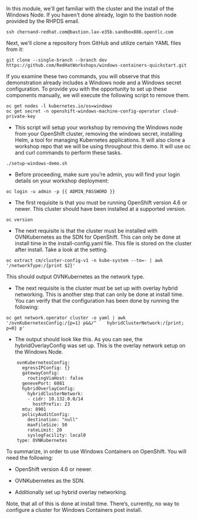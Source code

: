 In this module, we'll get familiar with the cluster and the install of the Windows Node. If you haven't done already, login to the bastion node provided by the RHPDS email.

```shell
ssh chernand-redhat.com@bastion.lax-e35b.sandbox886.opentlc.com
```

Next, we'll clone a repository from GitHub and utilize certain YAML files from it:

```shell
git clone --single-branch --branch dev https://github.com/RedHatWorkshops/windows-containers-quickstart.git
```

If you examine these two commands, you will observe that this demonstration already includes a Windows node and a Windows secret configuration. To provide you with the opportunity to set up these components manually, we will execute the following script to remove them.

```shell
oc get nodes -l kubernetes.io/os=windows
oc get secret -n openshift-windows-machine-config-operator cloud-private-key
```

* This script will setup your workshop by removing the Windows node from your OpenShift cluster, removing the windows secret, installing Helm, a tool for managing Kubernetes applications. It will also clone a workshop repo that we will be using throughout this demo. It will use oc and curl commands to perform these tasks. 

```shell
./setup-windows-demo.sh
```

* Before proceeding, make sure you’re admin, you will find your login details on your workshop deployment:

```shell
oc login -u admin -p {{ ADMIN_PASSWORD }}
```

* The first requisite is that you must be running OpenShift version 4.6 or newer. This cluster should have been installed at a supported version.

```shell
oc version
```

* The next requisite is that the cluster must be installed with OVNKubernetes as the SDN for OpenShift. This can only be done at install time in the install-config.yaml file. This file is stored on the cluster after install. Take a look at the setting.

```shell
oc extract cm/cluster-config-v1 -n kube-system --to=- | awk '/networkType:/{print $2}'
```

This should output OVNKubernetes as the network type.

* The next requisite is the cluster must be set up with overlay hybrid networking. This is another step that can only be done at install time. You can verify that the configuration has been done by running the following:

```shell
oc get network.operator cluster -o yaml | awk '/ovnKubernetesConfig:/{p=1} p&&/^    hybridClusterNetwork:/{print; p=0} p'
```

* The output should look like this. As you can see, the hybridOverlayConfig was set up. This is the overlay network setup on the Windows Node.

```shell
    ovnKubernetesConfig:
      egressIPConfig: {}
      gatewayConfig:
        routingViaHost: false
      genevePort: 6081
      hybridOverlayConfig:
        hybridClusterNetwork:
        - cidr: 10.132.0.0/14
          hostPrefix: 23
      mtu: 8901
      policyAuditConfig:
        destination: "null"
        maxFileSize: 50
        rateLimit: 20
        syslogFacility: local0
    type: OVNKubernetes
```

To summarize, in order to use Windows Containers on OpenShift. You will need the following:

- OpenShift version 4.6 or newer.

- OVNKubernetes as the SDN.

- Additionally set up hybrid overlay networking.

Note, that all of this is done at install time. There’s, currently, no way to configure a cluster for Windows Containers post install.



<br/><br/><br/>
<br/><br/><br/>
<br/><br/><br/>


